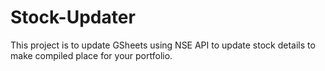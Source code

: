 # Stock-Updater
This project is to update GSheets using NSE API  to update stock details to make compiled place for your portfolio.
